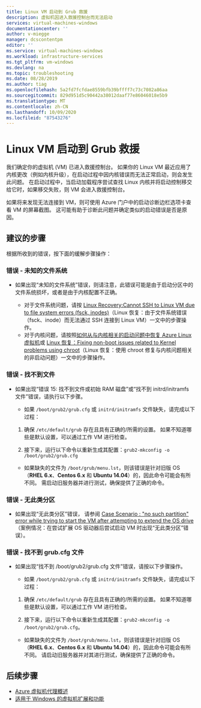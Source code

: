 ```yaml
---
title: Linux VM 启动到 Grub 救援
description: 虚拟机因进入救援控制台而无法启动
services: virtual-machines-windows
documentationcenter: ''
author: v-miegge
manager: dcscontentpm
editor: ''
ms.service: virtual-machines-windows
ms.workload: infrastructure-services
ms.tgt_pltfrm: vm-windows
ms.devlang: na
ms.topic: troubleshooting
ms.date: 08/28/2019
ms.author: tiag
ms.openlocfilehash: 5a2fd7fcfdae8559bfb39bffff7c73c7082a86aa
ms.sourcegitcommit: 829d951d5c90442a38012daaf77e86046018e5b9
ms.translationtype: MT
ms.contentlocale: zh-CN
ms.lasthandoff: 10/09/2020
ms.locfileid: "87543276"
---
```

# <a name="linux-vm-boots-to-grub-rescue"></a>Linux VM 启动到 Grub 救援

我们确定你的虚拟机 (VM) 已进入救援控制台。 如果你的 Linux VM 最近应用了内核更改（例如内核升级），在启动过程中因内核错误而无法正常启动，则会发生此问题。 在启动过程中，当启动加载程序尝试查找 Linux 内核并将启动控制移交给它时，如果移交失败，则 VM 会进入救援控制台。

如果将来发现无法连接到 VM，则可使用 Azure 门户中的启动诊断边栏选项卡查看 VM 的屏幕截图。 这可能有助于诊断此问题并确定类似的启动错误是否是原因。

## <a name="recommended-steps"></a>建议的步骤

根据所收到的错误，按下面的缓解步骤操作：

### <a name="error---unknown-filesystem"></a>错误 - 未知的文件系统

* 如果出现“未知的文件系统”错误，则请注意，此错误可能是由于启动分区中的文件系统损坏，或者是由于内核配置不正确。 

   * 对于文件系统问题，请按 [Linux Recovery:Cannot SSH to Linux VM due to file system errors (fsck, inodes)](/archive/blogs/linuxonazure/linux-recovery-cannot-ssh-to-linux-vm-due-to-file-system-errors-fsck-inodes)（Linux 恢复：由于文件系统错误（fsck、inode）而无法通过 SSH 连接到 Linux VM）一文中的步骤操作。
   * 对于内核问题，请按照[如何从与内核相关的启动问题中恢复 Azure Linux 虚拟机](https://support.microsoft.com/help/4091524/how-recover-azure-linux-vm-from-kernel-related-boot-related-issues)或 [Linux 恢复：Fixing non-boot issues related to Kernel problems using chroot](http://linuxonazure.azurewebsites.net/linux-recovery-fixing-non-boot-issues-related-to-kernel-problems-using-chroot/)（Linux 恢复：使用 chroot 修复与内核问题相关的非启动问题）一文中的步骤操作。
   
### <a name="error---file-not-found"></a>错误 - 找不到文件

* 如果出现“错误 15:  找不到文件或初始 RAM 磁盘”或“找不到 initrd/initramfs 文件”错误，请执行以下步骤。 

    * 如果 `/boot/grub2/grub.cfg` 或 `initrd/initramfs` 文件缺失，请完成以下过程：

    1. 确保 `/etc/default/grub` 存在且具有正确的/所需的设置。 如果不知道哪些是默认设置，可以通过工作 VM 进行检查。

    2. 接下来，运行以下命令以重新生成其配置：`grub2-mkconfig -o /boot/grub2/grub.cfg`

   * 如果缺失的文件为 `/boot/grub/menu.lst`，则该错误是针对旧版 OS（**RHEL 6.x**、**Centos 6.x** 和 **Ubuntu 14.04**）的，因此命令可能会有所不同。 需启动旧服务器并进行测试，确保提供了正确的命令。

### <a name="error---no-such-partition"></a>错误 - 无此类分区

* 如果出现“无此类分区”错误，  请参阅 [Case Scenario : "no such partition" error while trying to start the VM after attempting to extend the OS drive](/archive/blogs/shwetanayak/case-scenario-no-such-partition-error-while-trying-to-start-the-vm-after-attempting-to-extend-the-os-drive)（案例情况：在尝试扩展 OS 驱动器后尝试启动 VM 时出现“无此类分区”错误）。

### <a name="error---grubcfg-file-not-found"></a>错误 - 找不到 grub.cfg 文件

* 如果出现“找不到 /boot/grub2/grub.cfg 文件”错误，请按以下步骤操作。 

    * 如果 `/boot/grub2/grub.cfg` 或 `initrd/initramfs` 文件缺失，请完成以下过程：

    1. 确保 `/etc/default/grub` 存在且具有正确的/所需的设置。 如果不知道哪些是默认设置，可以通过工作 VM 进行检查。

    2. 接下来，运行以下命令以重新生成其配置：`grub2-mkconfig -o /boot/grub2/grub.cfg`。

   * 如果缺失的文件为 `/boot/grub/menu.lst`，则该错误是针对旧版 OS（**RHEL 6.x**、**Centos 6.x** 和 **Ubuntu 14.04**）的，因此命令可能会有所不同。 请启动旧服务器并对其进行测试，确保提供了正确的命令。

## <a name="next-steps"></a>后续步骤

* [Azure 虚拟机代理概述](../extensions/agent-windows.md)
* [适用于 Windows 的虚拟机扩展和功能](../extensions/features-windows.md)

